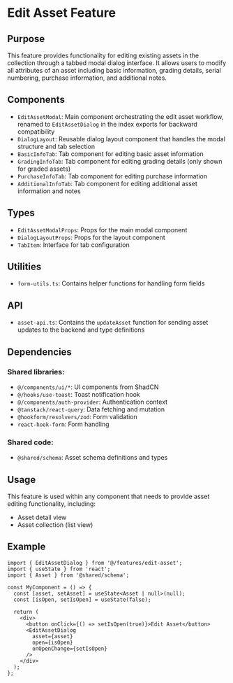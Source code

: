 # Edit Asset Feature

## Purpose
This feature provides functionality for editing existing assets in the collection through a tabbed modal dialog interface. It allows users to modify all attributes of an asset including basic information, grading details, serial numbering, purchase information, and additional notes.

## Components
- `EditAssetModal`: Main component orchestrating the edit asset workflow, renamed to `EditAssetDialog` in the index exports for backward compatibility
- `DialogLayout`: Reusable dialog layout component that handles the modal structure and tab selection
- `BasicInfoTab`: Tab component for editing basic asset information
- `GradingInfoTab`: Tab component for editing grading details (only shown for graded assets)
- `PurchaseInfoTab`: Tab component for editing purchase information
- `AdditionalInfoTab`: Tab component for editing additional asset information and notes

## Types
- `EditAssetModalProps`: Props for the main modal component
- `DialogLayoutProps`: Props for the layout component
- `TabItem`: Interface for tab configuration

## Utilities
- `form-utils.ts`: Contains helper functions for handling form fields

## API
- `asset-api.ts`: Contains the `updateAsset` function for sending asset updates to the backend and type definitions

## Dependencies
### Shared libraries: 
- `@/components/ui/*`: UI components from ShadCN
- `@/hooks/use-toast`: Toast notification hook
- `@/components/auth-provider`: Authentication context
- `@tanstack/react-query`: Data fetching and mutation
- `@hookform/resolvers/zod`: Form validation
- `react-hook-form`: Form handling

### Shared code:
- `@shared/schema`: Asset schema definitions and types

## Usage
This feature is used within any component that needs to provide asset editing functionality, including:
- Asset detail view
- Asset collection (list view)

## Example
```tsx
import { EditAssetDialog } from '@/features/edit-asset';
import { useState } from 'react';
import { Asset } from '@shared/schema';

const MyComponent = () => {
  const [asset, setAsset] = useState<Asset | null>(null);
  const [isOpen, setIsOpen] = useState(false);

  return (
    <div>
      <button onClick={() => setIsOpen(true)}>Edit Asset</button>
      <EditAssetDialog 
        asset={asset}
        open={isOpen}
        onOpenChange={setIsOpen}
      />
    </div>
  );
};
```
